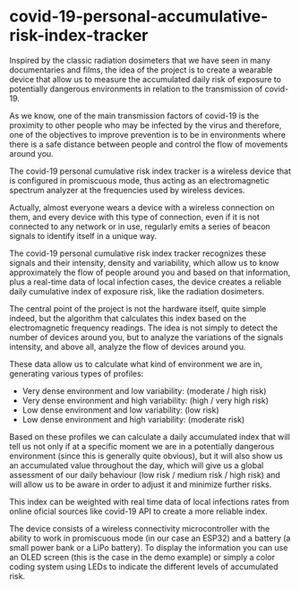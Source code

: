 # covid-19-personal-accumulative-risk-index-tracker

Inspired by the classic radiation dosimeters that we have seen in many documentaries and films, the idea of ​​the project is to create a wearable device that allow us to measure the accumulated daily risk of exposure to potentially dangerous environments in relation to the transmission of covid-19.

As we know, one of the main transmission factors of covid-19 is the proximity to other people who may be infected by the virus and therefore, one of the objectives to improve prevention is to be in environments where there is a safe distance between people and control the flow of movements around you.

The covid-19 personal cumulative risk index tracker is a wireless device that is configured in promiscuous mode, thus acting as an electromagnetic spectrum analyzer at the frequencies used by wireless devices.

Actually, almost everyone wears a device with a wireless connection on them, and every device with this type of connection, even if it is not connected to any network or in use, regularly emits a series of beacon signals to identify itself in a unique way.

The covid-19 personal cumulative risk index tracker recognizes these signals and their intensity, density and variability, which allow us to know approximately the flow of people around you and based on that information, plus a real-time data of local infection cases, the device creates a reliable daily cumulative index of exposure risk, like the radiation dosimeters.

The central point of the project is not the hardware itself, quite simple indeed, but the algorithm that calculates this index based on the electromagnetic frequency readings. The idea is not simply to detect the number of devices around you, but to analyze the variations of the signals intensity,  and above all, analyze the flow of devices around you. 

These data allow us to calculate what kind of environment we are in, generating various types of profiles:

- Very dense environment and low variability: (moderate / high risk)
- Very dense environment and high variability: (high / very high risk)
- Low dense environment and low variability: (low risk)
- Low dense environment and high variability: (moderate risk)

Based on these profiles we can calculate a daily accumulated index that will tell us not only if at a specific moment we are in a potentially dangerous environment (since this is generally quite obvious), but it will also show us an accumulated value throughout the day, which will give us a global assessment of our daily behaviour (low risk / medium risk / high risk) and will allow us to be aware in order to adjust it and minimize further risks.

This index can be weighted with real time data of local infections rates from online oficial sources like covid-19 API to create a more reliable index.

The device consists of a wireless connectivity microcontroller with the ability to work in promiscuous mode (in our case an ESP32) and a battery (a small power bank or a LiPo battery). To display the information you can use an OLED screen (this is the case in the demo example) or simply a color coding system using LEDs to indicate the different levels of accumulated risk.



